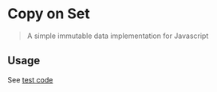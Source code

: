 # Copy on Set

> A simple immutable data implementation for Javascript

## Usage

See [test code](test.js)
